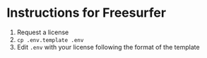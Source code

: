# Instructions for Freesurfer

1. Request a license
2. `cp .env.template .env`
3. Edit `.env` with your license following the format of the template
